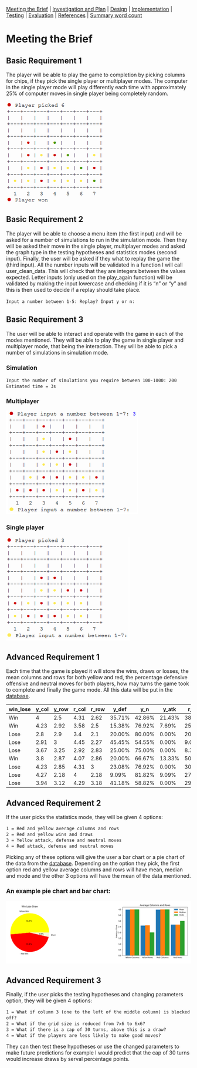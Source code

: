 [Meeting the Brief](README.md) |
[Investigation and Plan](Investigation_&_plan.md) |
[Design](Design.md) |
[Implementation](Implementation.md) |
[Testing](Testing.md) |
[Evaluation](Evaluation.md) |
[References](References.md) |
[Summary word count](Word_count.md)

# Meeting the Brief
## Basic Requirement 1
The player will be able to play the game to completion by picking columns for chips, if they pick the single player or multiplayer modes. The computer in the single player mode will play differently each time with approximately 25% of computer moves in single player being completely random.

![Finished_game.png](Images/Finished_game.png)

## Basic Requirement 2
The player will be able to choose a menu item (the first input) and will be asked for a number of simulations to run in the simulation mode. Then they will be asked their move in the single player, multiplayer modes and asked the graph type in the testing hypotheses and statistics modes (second input). Finally, the user will be asked if they what to replay the game the (third input). All the number inputs will be validated in a function I will call user_clean_data. This will check that they are integers between the values expected. Letter inputs (only used on the play_again function) will be validated by making the input lowercase and checking if it is “n” or “y” and this is then used to decide if a replay should take place.

`Input a number between 1-5: Replay? Input y or n:`

## Basic Requirement 3
The user will be able to interact and operate with the game in each of the modes mentioned. They will be able to play the game in single player and multiplayer mode, that being the interaction. They will be able to pick a number of simulations in simulation mode.

### Simulation

```
Input the number of simulations you require between 100-1000: 200
Estimated time = 3s
```

### Multiplayer ###

![Multiplayer.png](Images/Multiplayer.png)

### Single player

![Single_player.png](Images/Single_player.png)

## Advanced Requirement 1
Each time that the game is played it will store the wins, draws or losses, the mean columns and rows for both yellow and red, the percentage defensive offensive and neutral moves for both players, how may turns the game took to complete and finally the game mode. All this data will be put in the [database](/database.csv).

| win_lose | y_col | y_row | r_col | r_row | y_def  | y_n    | y_atk  | r_def  | r_n    | r_atk  | turn | g_type |
|----------|-------|-------|-------|-------|--------|--------|--------|--------|--------|--------|------|--------|
| Win      | 4     | 2.5   | 4.31  | 2.62  | 35.71% | 42.86% | 21.43% | 38.46% | 53.85% | 7.69%  | 27   | Sim    |
| Win      | 4.23  | 2.92  | 3.58  | 2.5   | 15.38% | 76.92% | 7.69%  | 25.00% | 75.00% | 0.00%  | 25   | Sim    |
| Lose     | 2.8   | 2.9   | 3.4   | 2.1   | 20.00% | 80.00% | 0.00%  | 20.00% | 60.00% | 20.00% | 20   | Sim    |
| Lose     | 2.91  | 3     | 4.45  | 2.27  | 45.45% | 54.55% | 0.00%  | 9.09%  | 54.55% | 36.36% | 22   | Sim    |
| Lose     | 3.67  | 3.25  | 2.92  | 2.83  | 25.00% | 75.00% | 0.00%  | 8.33%  | 83.33% | 8.33%  | 24   | Sim    |
| Win      | 3.8   | 2.87  | 4.07  | 2.86  | 20.00% | 66.67% | 13.33% | 50.00% | 50.00% | 0.00%  | 29   | Sim    |
| Lose     | 4.23  | 2.85  | 4.31  | 3     | 23.08% | 76.92% | 0.00%  | 30.77% | 61.54% | 7.69%  | 26   | Sim    |
| Lose     | 4.27  | 2.18  | 4     | 2.18  | 9.09%  | 81.82% | 9.09%  | 27.27% | 63.64% | 9.09%  | 22   | Sim    |
| Lose     | 3.94  | 3.12  | 4.29  | 3.18  | 41.18% | 58.82% | 0.00%  | 29.41% | 58.82% | 11.76% | 34   | Sim    |

## Advanced Requirement 2
If the user picks the statistics mode, they will be given 4 options:
```
1 = Red and yellow average columns and rows
2 = Red and yellow wins and draws
3 = Yellow attack, defense and neutral moves
4 = Red attack, defense and neutral moves
```
Picking any of these options will give the user a bar chart or a pie chart of the data from the [database](/database.csv). Depending on the option they pick, the first option red and yellow average columns and rows will have mean, median and mode and the other 3 options will have the mean of the data mentioned.

### An example pie chart and bar chart:

![Pie_&_bar_chart.png](Images/Pie_&_bar_chart.png)

## Advanced Requirement 3
Finally, if the user picks the testing hypotheses and changing parameters option, they will be given 4 options:
```
1 = What if column 3 (one to the left of the middle column) is blocked off?
2 = What if the grid size is reduced from 7x6 to 6x6?
3 = What if there is a cap of 30 turns, above this is a draw?
4 = What if the players are less likely to make good moves?
```
They can then test these hypotheses or use the changed parameters to make future predictions for example I would predict that the cap of 30 turns would increase draws by serval percentage points.